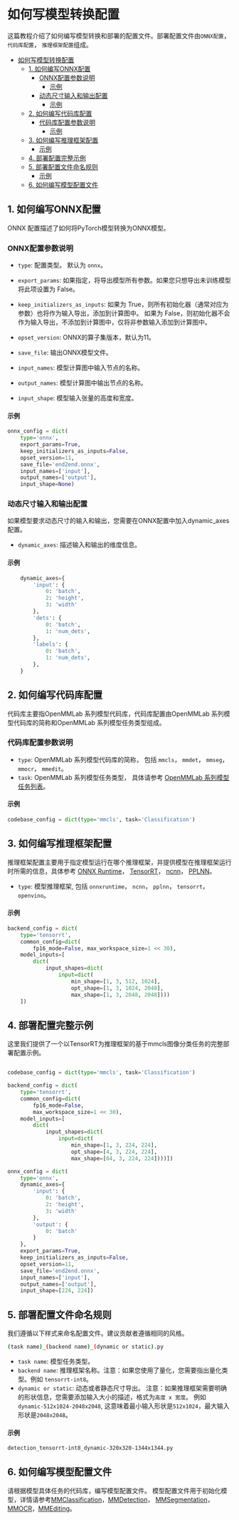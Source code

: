 # 如何写模型转换配置

<!-- This tutorial describes how to write a config for model conversion and deployment. A deployment config includes `onnx config`, `codebase config`, `backend config`. -->

这篇教程介绍了如何编写模型转换和部署的配置文件。部署配置文件由`ONNX配置`， `代码库配置`， `推理框架配置`组成。

<!-- TOC -->

- [如何写模型转换配置](#如何写模型转换配置)
  - [1. 如何编写ONNX配置](#1-如何编写onnx配置)
    - [ONNX配置参数说明](#onnx配置参数说明)
      - [示例](#示例)
    - [动态尺寸输入和输出配置](#动态尺寸输入和输出配置)
      - [示例](#示例-1)
  - [2. 如何编写代码库配置](#2-如何编写代码库配置)
    - [代码库配置参数说明](#代码库配置参数说明)
      - [示例](#示例-2)
  - [3. 如何编写推理框架配置](#3-如何编写推理框架配置)
    - [示例](#示例-3)
  - [4. 部署配置完整示例](#4-部署配置完整示例)
  - [5. 部署配置文件命名规则](#5-部署配置文件命名规则)
    - [示例](#示例-4)
  - [6. 如何编写模型配置文件](#6-如何编写模型配置文件)

<!-- TOC -->

## 1. 如何编写ONNX配置

ONNX 配置描述了如何将PyTorch模型转换为ONNX模型。

### ONNX配置参数说明

- `type`: 配置类型。 默认为 `onnx`。

- `export_params`: 如果指定，将导出模型所有参数。如果您只想导出未训练模型将此项设置为 False。

- `keep_initializers_as_inputs`:
  如果为 True，则所有初始化器（通常对应为参数）也将作为输入导出，添加到计算图中。 如果为 False，则初始化器不会作为输入导出，不添加到计算图中，仅将非参数输入添加到计算图中。

- `opset_version`: ONNX的算子集版本，默认为11。

- `save_file`: 输出ONNX模型文件。

- `input_names`: 模型计算图中输入节点的名称。

- `output_names`: 模型计算图中输出节点的名称。

- `input_shape`: 模型输入张量的高度和宽度。

#### 示例

```python
onnx_config = dict(
    type='onnx',
    export_params=True,
    keep_initializers_as_inputs=False,
    opset_version=11,
    save_file='end2end.onnx',
    input_names=['input'],
    output_names=['output'],
    input_shape=None)
```

### 动态尺寸输入和输出配置

如果模型要求动态尺寸的输入和输出，您需要在ONNX配置中加入dynamic_axes配置。

- `dynamic_axes`: 描述输入和输出的维度信息。

#### 示例

```python
    dynamic_axes={
        'input': {
            0: 'batch',
            2: 'height',
            3: 'width'
        },
        'dets': {
            0: 'batch',
            1: 'num_dets',
        },
        'labels': {
            0: 'batch',
            1: 'num_dets',
        },
    }
```

## 2. 如何编写代码库配置

代码库主要指OpenMMLab 系列模型代码库，代码库配置由OpenMMLab 系列模型代码库的简称和OpenMMLab 系列模型任务类型组成。

### 代码库配置参数说明

- `type`: OpenMMLab 系列模型代码库的简称， 包括 `mmcls`， `mmdet`， `mmseg`， `mmocr`， `mmedit`。
- `task`: OpenMMLab 系列模型任务类型， 具体请参考 [OpenMMLab 系列模型任务列表](#list-of-tasks-in-all-codebases)。

#### 示例

```python
codebase_config = dict(type='mmcls', task='Classification')
```

## 3. 如何编写推理框架配置

推理框架配置主要用于指定模型运行在哪个推理框架，并提供模型在推理框架运行时所需的信息，具体参考 [ONNX Runtime](../05-supported-backends/onnxruntime.md)， [TensorRT](../05-supported-backends/tensorrt.md)， [ncnn](../05-supported-backends/ncnn.md)， [PPLNN](../05-supported-backends/pplnn.md)。

- `type`: 模型推理框架, 包括 `onnxruntime`， `ncnn`， `pplnn`， `tensorrt`， `openvino`。

#### 示例

```python
backend_config = dict(
    type='tensorrt',
    common_config=dict(
        fp16_mode=False, max_workspace_size=1 << 30),
    model_inputs=[
        dict(
            input_shapes=dict(
                input=dict(
                    min_shape=[1, 3, 512, 1024],
                    opt_shape=[1, 3, 1024, 2048],
                    max_shape=[1, 3, 2048, 2048])))
    ])
```

## 4. 部署配置完整示例

这里我们提供了一个以TensorRT为推理框架的基于mmcls图像分类任务的完整部署配置示例。

```python

codebase_config = dict(type='mmcls', task='Classification')

backend_config = dict(
    type='tensorrt',
    common_config=dict(
        fp16_mode=False,
        max_workspace_size=1 << 30),
    model_inputs=[
        dict(
            input_shapes=dict(
                input=dict(
                    min_shape=[1, 3, 224, 224],
                    opt_shape=[4, 3, 224, 224],
                    max_shape=[64, 3, 224, 224])))])

onnx_config = dict(
    type='onnx',
    dynamic_axes={
        'input': {
            0: 'batch',
            2: 'height',
            3: 'width'
        },
        'output': {
            0: 'batch'
        }
    },
    export_params=True,
    keep_initializers_as_inputs=False,
    opset_version=11,
    save_file='end2end.onnx',
    input_names=['input'],
    output_names=['output'],
    input_shape=[224, 224])
```

## 5. 部署配置文件命名规则

我们遵循以下样式来命名配置文件。建议贡献者遵循相同的风格。

```bash
(task name)_(backend name)_(dynamic or static).py
```

- `task name`: 模型任务类型。
- `backend name`: 推理框架名称。注意：如果您使用了量化，您需要指出量化类型。例如  `tensorrt-int8`。
- `dynamic or static`: 动态或者静态尺寸导出。 注意：如果推理框架需要明确的形状信息，您需要添加输入大小的描述，格式为`高度 x 宽度`。 例如 `dynamic-512x1024-2048x2048`, 这意味着最小输入形状是`512x1024`，最大输入形状是`2048x2048`。

#### 示例

```bash
detection_tensorrt-int8_dynamic-320x320-1344x1344.py
```

## 6. 如何编写模型配置文件

请根据模型具体任务的代码库，编写模型配置文件。 模型配置文件用于初始化模型，详情请参考[MMClassification](https://github.com/open-mmlab/mmclassification/blob/1.x/docs/zh_CN/user_guides/config.md)，[MMDetection](https://github.com/open-mmlab/mmdetection/blob/3.x/docs/zh_cn/user_guides/config.md)， [MMSegmentation](https://github.com/open-mmlab/mmsegmentation/blob/1.x/docs/zh_cn/user_guides/1_config.md)， [MMOCR](https://github.com/open-mmlab/mmocr/blob/1.x/docs/en/user_guides/config.md)，[MMEditing](https://github.com/open-mmlab/mmediting/blob/1.x/docs/en/user_guides/1_config.md)。
